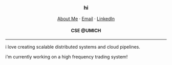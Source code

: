 <p align="center">
  <h3 align="center">hi</h3>
</p>
<p align="center">
    <a href="https://tajuar2001.github.io">About Me</a>
    ·
    <a href="mailto:tajuarb@umich.edu">Email</a>
    ·
    <a href="https://linkedin.com/in/tajuarb">LinkedIn</a>
</p>
<p align="center">
  <h4 align="center">CSE @UMICH</h4>
</p>
<hr/>

i love creating scalable distributed systems and cloud pipelines.

i'm currently working on a high frequency trading system!
